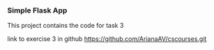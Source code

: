 ### Simple Flask App

This project contains the code for task 3

link to exercise 3 in github
https://github.com/ArianaAV/cscourses.git